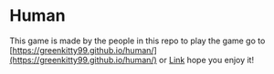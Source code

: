 # Human
This game is made by the people in this repo
to play the game go to [https://greenkitty99.github.io/human/](https://greenkitty99.github.io/human/)
or [Link](https://greenkitty99.github.io/human/)
hope you enjoy it!
